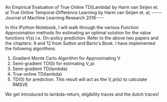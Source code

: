 
An Empirical Evaluation of True Online TD(Lambda) by Harm van Seijen et. al
True Online Temporal-Difference Learning by Harm van Seijen et. al; 
-----Journal of Machine Learning Research 2016----

In this IPython Notebook, I will walk through the various Function Approximation methods for estimating an optimal solution for the value functions V(s) i.e. On-policy prediction. Refer to the above two papers and the chapters: 9 and 12 from Sutton and Barto's Book. I have implemented the following algorithms:

1. Gradient Monte Carlo Algorithm for Approximating V
2. Semi-gradient TD(0) for estimating V_pi
3. Semi-gradient TD(lambda)
4. True-online TD(lambda)
5. TD(0) for prediction. This result will act as the V_pi(s) to calculate RMSVE

We get introduced to lambda-return, eligibility traces and the dutch traces!
